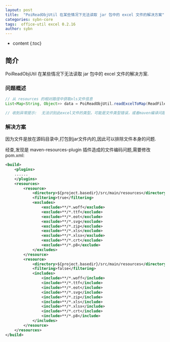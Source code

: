 ```yaml
---
layout: post
title:  "PoiReadObjUtil 在某些情况下无法读取 jar 包中的 excel 文件的解决方案"
categories: sybn-core
tags:  office-util excel 0.2.16
author: sybn
---
```


* content
{:toc}

## 简介

PoiReadObjUtil 在某些情况下无法读取 jar 包中的 excel 文件的解决方案.




### 问题概述


```java
// 从 resources 的相对路径中获取xls文件信息
List<Map<String, Object>> data = PoiReadObjUtil.readExcelToMap(ReadFileUtil.read("file/test.xls", getClass()));

// 收到异常提示:  无法识别此excel文件的类型。可能是文件类型错误，或者maven编译问题。
```

### 解决方案

因为文件是放在源码目录中,打包到jar文件内的,因此可以排除文件本身的问题.

经查,发现是 maven-resources-plugin 插件造成的文件编码问题,需要修改pom.xml:

```xml
<build>
	<plugins>
	......
	</plugins>
	<resources>
		<resource>
			<directory>${project.basedir}/src/main/resources</directory>
			<filtering>true</filtering>
			<excludes>
				<exclude>**/*.woff</exclude>
				<exclude>**/*.ttf</exclude>
				<exclude>**/*.eot</exclude>
				<exclude>**/*.svg</exclude>
				<exclude>**/*.zip</exclude>
				<exclude>**/*.xls</exclude>
				<exclude>**/*.xlsx</exclude>
				<exclude>**/*.crt</exclude>
				<exclude>**/*.p8</exclude>
			</excludes>
		</resource>
		<resource>
			<directory>${project.basedir}/src/main/resources</directory>
			<filtering>false</filtering>
			<includes>
				<include>**/*.woff</include>
				<include>**/*.ttf</include>
				<include>**/*.eot</include>
				<include>**/*.svg</include>
				<include>**/*.zip</include>
				<include>**/*.xls</include>
				<include>**/*.xlsx</include>
				<include>**/*.crt</include>
				<include>**/*.p8</include>
			</includes>
		</resource>
	</resources>
</build>
```
